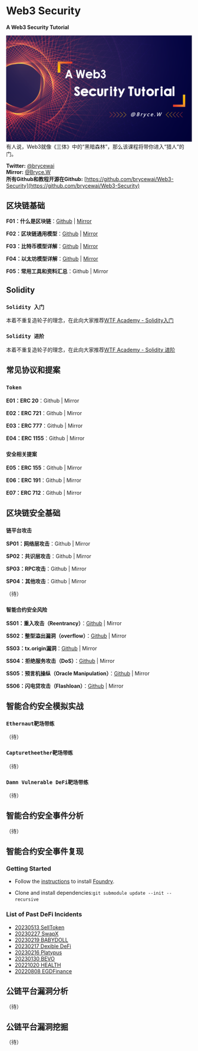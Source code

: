 # Web3 Security

**A Web3 Security Tutorial**

![img](./img/banner.png)  
有人说，Web3就像《三体》中的“黑暗森林”，那么该课程将带你进入“猎人”的门。

**Twitter:** [@brycewai](https://twitter.com/brycewai)  
**Mirror:** [@Bryce.W](https://mirror.xyz/brycew.eth)  
**所有Github和教程开源在Github:** [https://github.com/brycewai/Web3-Security](https://github.com/brycewai/Web3-Security)

## 区块链基础

**F01：什么是区块链**：[Github](./basis/blockchain/readme.md) | [Mirror](https://mirror.xyz/brycew.eth/oI6GKxfxgX4nDx8AlDB5ukKF4LBdyXEc_4bNmZ8uxTg)

**F02：区块链通用模型**：[Github](./basis/model/readme.md) | [Mirror](https://mirror.xyz/brycew.eth/V6OEk1r4O_PbRiB3PzVc7VEZ2j_7XvcwxWa50PVc95Q)

**F03：比特币模型详解**：[Github](./basis/btc/readme.md) | [Mirror](https://mirror.xyz/dashboard/edit/PsiKSs0A1X66btsfF0YcIysVqh0oXBrLy8G8i29fPQk)

**F04：以太坊模型详解**：[Github](./basis/ethereum/readme.md) | [Mirror](https://mirror.xyz/brycew.eth/_b7ZXOsib1xB506_0WHZYO6N1c0CxjcHTmbtlJn4Yi8)

**F05：常用工具和资料汇总**：Github | Mirror

## Solidity

### `Solidity 入门`

本着不重复造轮子的理念，在此向大家推荐[WTF Academy - Solidity入门](https://wtf.academy/solidity-start)

### `Solidity 进阶`

本着不重复造轮子的理念，在此向大家推荐[WTF Academy - Solidity 进阶](https://wtf.academy/solidity-advanced)

## 常见协议和提案

### `Token`

**E01：ERC 20**：Github | Mirror

**E02：ERC 721**：Github | Mirror

**E03：ERC 777**：Github | Mirror

**E04：ERC 1155**：Github | Mirror

### `安全相关提案`

**E05：ERC 155**：Github | Mirror

**E06：ERC 191**：Github | Mirror

**E07：ERC 712**：Github | Mirror

## 区块链安全基础

### `链平台攻击`

**SP01：网络层攻击**：Github | Mirror

**SP02：共识层攻击**：Github | Mirror

**SP03：RPC攻击**：Github | Mirror

**SP04：其他攻击**：Github | Mirror

（待）

### `智能合约安全风险`

**SS01：重入攻击（Reentrancy）**：[Github](./vulnerability/smartContract/readme.md#重入攻击reentrancy) | Mirror

**SS02：整型溢出漏洞（overflow）**：[Github](./vulnerability/smartContract/readme.md#整型溢出漏洞overflow) | Mirror

**SS03：tx.origin漏洞**：[Github](./vulnerability/smartContract/readme.md#txorigin漏洞) | Mirror

**SS04：拒绝服务攻击（DoS）**：[Github](./vulnerability/smartContract/readme.md#拒绝服务攻击dos) | Mirror

**SS05：预言机操纵（Oracle Manipulation）**：[Github](./vulnerability/smartContract/readme.md#预言机操纵oracle-manipulation) | Mirror

**SS06：闪电贷攻击（Flashloan）**：[Github](./vulnerability/smartContract/readme.md#闪电贷攻击) | Mirror

## 智能合约安全模拟实战

### `Ethernaut靶场带练`

（待）

### `Capturetheether靶场带练`

（待）

### `Damn Vulnerable DeFi靶场带练`

（待）

## 智能合约安全事件分析

（待）

## 智能合约安全事件复现

### Getting Started

- Follow the [instructions](https://book.getfoundry.sh/getting-started/installation.html) to install [Foundry](https://github.com/foundry-rs/foundry).

- Clone and install dependencies:`git submodule update --init --recursive`

### List of Past DeFi Incidents

- [20230513 SellToken](./exploit/readme.md#20230513---selltoken)
- [20230227 SwapX](./exploit/readme.md#20230227---swapx)
- [20230219 BABYDOLL](./exploit/readme.md#20230219---babydoll)
- [20230217 Dexible DeFi](./exploit/readme.md#20230217---dexible)  
- [20230216 Platypus](./exploit/readme.md#20230216---platypus)
- [20230130 BEVO](./exploit/readme.md#20230130---bevo)
- [20221020 HEALTH](./exploit/readme.md#20221020---health)  
- [20220808 EGDFinance](./exploit/readme.md#20220808---egdfinance)

## 公链平台漏洞分析

（待）

## 公链平台漏洞挖掘

（待）
